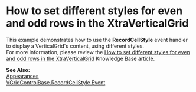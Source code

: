 # How to set different styles for even and odd rows in the XtraVerticalGrid


<p>This example demonstrates how to use the <strong>RecordCellStyle</strong> event handler to display a VerticalGrid's content, using different styles.<br />
For more information, please review the <a href="https://www.devexpress.com/Support/Center/p/A1563">How to set different styles for even and odd rows in the XtraVerticalGrid</a> Knowledge Base article.</p><p><strong>See Also:</strong><br />
<a href="http://documentation.devexpress.com/#WindowsForms/CustomDocument436">Appearances</a><br />
<a href="http://documentation.devexpress.com/#WindowsForms/DevExpressXtraVerticalGridVGridControlBase_RecordCellStyletopic">VGridControlBase.RecordCellStyle Event</a></p>

<br/>


